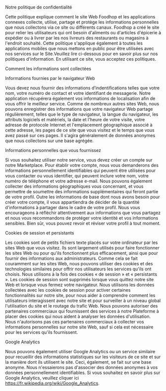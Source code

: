 Notre politique de confidentialité

Cette politique explique comment le site Web Foodhop et les applications connexes collecte, utilise, partage et protège les informations personnelles que nous collectons via ce site ou différents canaux. Foodhop a créé le site pour relier les utilisateurs qui ont besoin d'aliments ou d'articles d'épicerie à expédier ou à livrer par les nos livreurs des restaurants ou magasins à l'endroit souhaité. Cette politique s'applique également à toutes les applications mobiles que nous mettons en public  pour être utilisées avec nos services sur le Site.Veuillez lire ci-dessous pour en savoir plus sur nos politiques d'information. En utilisant ce site, vous acceptez ces politiques.

Comment les informations sont collectées

Informations fournies par le navigateur Web

Vous devez nous fournir des informations d’indentifications  telles que votre nom, votre numéro de contact et votre identifiant de messagerie. Notre application récupérera également vos informations de localisation afin de vous offrir le meilleur service. Comme de nombreux autres sites Web, nous pouvons enregistrer des informations que votre navigateur Web partage régulièrement, telles que le type de navigateur, la langue du navigateur, les attributs logiciels et matériels, la date et l'heure de votre visite, votre adresse de protocole Internet et l'emplacement géographique associé à cette adresse, les pages de ce site que vous visitez et le temps que vous avez passé sur ces pages. Il s'agira généralement de données anonymes que nous collectons sur une base agrégée.

Informations personnelles que vous fournissez

Si vous souhaitez utiliser notre service, vous devez créer un compte sur notre Marketplace. Pour établir votre compte, nous vous demanderons des informations personnellement identifiables qui peuvent être utilisées pour vous contacter ou vous identifier, qui peuvent inclure votre nom, votre numéro de téléphone et votre adresse e-mail. Nous pouvons également collecter des informations géographiques vous concernant, et vous permettre de soumettre des informations supplémentaires qui feront partie de votre profil. Outre les informations de base dont nous avons besoin pour créer votre compte, il vous appartiendra de décider de la quantité d'informations à partager dans le cadre de votre profil. Nous vous encourageons à réfléchir attentivement aux informations que vous partagez et nous vous recommandons de protéger votre identité et vos informations sensibles. Bien sûr, vous pouvez revoir et réviser votre profil à tout moment.

Cookies de session et persistants

Les cookies sont de petits fichiers texte placés sur votre ordinateur par les sites Web que vous visitez. Ils sont largement utilisés pour faire fonctionner les sites Web ou pour qu'ils fonctionnent plus efficacement, ainsi que pour fournir des informations aux administrateurs. Comme cela se fait couramment sur les sites Web, nous pouvons utiliser des cookies et des technologies similaires pour offrir nos utilisateurs les services qu'ils ont choisis. Nous utilisons à la fois des cookies « de session » et « persistants ». Les cookies de session sont supprimés lorsque vous quittez notre site Web et lorsque vous fermez votre navigateur. Nous utilisons les données collectées avec les cookies de session pour activer certaines fonctionnalités sur notre site, pour nous aider à comprendre comment les utilisateurs interagissent avec notre site et pour surveiller à un niveau global l'utilisation du site et le routage du trafic Web. Nous pouvons autoriser des partenaires commerciaux qui fournissent des services à notre Plateforme à placer des cookies qui nous aident à analyser les données d'utilisation. Nous n'autorisons pas ces partenaires commerciaux à collecter vos informations personnelles sur notre site Web, sauf si cela est nécessaire pour les services qu'ils fournissent.

Google Analytics

Nous pouvons également utiliser Google Analytics ou un service similaire pour recueillir des informations statistiques sur les visiteurs de ce site et sur la manière dont ils utilisent le site. Ceci, également, se fait sur une base anonyme. Nous n'essaierons pas d'associer des données anonymes à vos données personnellement identifiables. Si vous souhaitez en savoir plus sur Google Analytics, veuillez cliquer ici https://fr.wikipedia.org/wiki/Google_Analytics.
